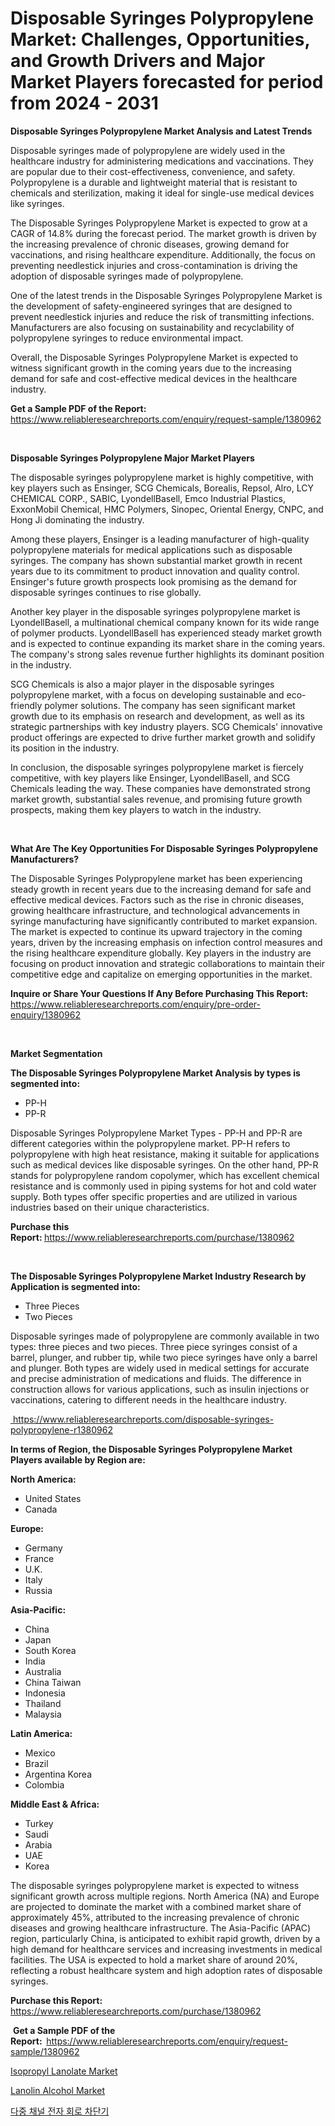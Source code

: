 <p><h1>Disposable Syringes Polypropylene Market: Challenges, Opportunities, and Growth Drivers and Major Market Players forecasted for period from 2024 - 2031</h1></p><p><strong>Disposable Syringes Polypropylene Market Analysis and Latest Trends</strong></p>
<p><p>Disposable syringes made of polypropylene are widely used in the healthcare industry for administering medications and vaccinations. They are popular due to their cost-effectiveness, convenience, and safety. Polypropylene is a durable and lightweight material that is resistant to chemicals and sterilization, making it ideal for single-use medical devices like syringes.</p><p>The Disposable Syringes Polypropylene Market is expected to grow at a CAGR of 14.8% during the forecast period. The market growth is driven by the increasing prevalence of chronic diseases, growing demand for vaccinations, and rising healthcare expenditure. Additionally, the focus on preventing needlestick injuries and cross-contamination is driving the adoption of disposable syringes made of polypropylene.</p><p>One of the latest trends in the Disposable Syringes Polypropylene Market is the development of safety-engineered syringes that are designed to prevent needlestick injuries and reduce the risk of transmitting infections. Manufacturers are also focusing on sustainability and recyclability of polypropylene syringes to reduce environmental impact.</p><p>Overall, the Disposable Syringes Polypropylene Market is expected to witness significant growth in the coming years due to the increasing demand for safe and cost-effective medical devices in the healthcare industry.</p></p>
<p><strong>Get a Sample PDF of the Report:&nbsp;</strong> <a href="https://www.reliableresearchreports.com/enquiry/request-sample/1380962">https://www.reliableresearchreports.com/enquiry/request-sample/1380962</a></p>
<p>&nbsp;</p>
<p><strong>Disposable Syringes Polypropylene Major Market Players</strong></p>
<p><p>The disposable syringes polypropylene market is highly competitive, with key players such as Ensinger, SCG Chemicals, Borealis, Repsol, Alro, LCY CHEMICAL CORP., SABIC, LyondellBasell, Emco Industrial Plastics, ExxonMobil Chemical, HMC Polymers, Sinopec, Oriental Energy, CNPC, and Hong Ji dominating the industry.</p><p>Among these players, Ensinger is a leading manufacturer of high-quality polypropylene materials for medical applications such as disposable syringes. The company has shown substantial market growth in recent years due to its commitment to product innovation and quality control. Ensinger's future growth prospects look promising as the demand for disposable syringes continues to rise globally.</p><p>Another key player in the disposable syringes polypropylene market is LyondellBasell, a multinational chemical company known for its wide range of polymer products. LyondellBasell has experienced steady market growth and is expected to continue expanding its market share in the coming years. The company's strong sales revenue further highlights its dominant position in the industry.</p><p>SCG Chemicals is also a major player in the disposable syringes polypropylene market, with a focus on developing sustainable and eco-friendly polymer solutions. The company has seen significant market growth due to its emphasis on research and development, as well as its strategic partnerships with key industry players. SCG Chemicals' innovative product offerings are expected to drive further market growth and solidify its position in the industry.</p><p>In conclusion, the disposable syringes polypropylene market is fiercely competitive, with key players like Ensinger, LyondellBasell, and SCG Chemicals leading the way. These companies have demonstrated strong market growth, substantial sales revenue, and promising future growth prospects, making them key players to watch in the industry.</p></p>
<p>&nbsp;</p>
<p><strong>What Are The Key Opportunities For Disposable Syringes Polypropylene Manufacturers?</strong></p>
<p><p>The Disposable Syringes Polypropylene market has been experiencing steady growth in recent years due to the increasing demand for safe and effective medical devices. Factors such as the rise in chronic diseases, growing healthcare infrastructure, and technological advancements in syringe manufacturing have significantly contributed to market expansion. The market is expected to continue its upward trajectory in the coming years, driven by the increasing emphasis on infection control measures and the rising healthcare expenditure globally. Key players in the industry are focusing on product innovation and strategic collaborations to maintain their competitive edge and capitalize on emerging opportunities in the market.</p></p>
<p><strong>Inquire or Share Your Questions If Any Before Purchasing This Report:</strong> <a href="https://www.reliableresearchreports.com/enquiry/pre-order-enquiry/1380962">https://www.reliableresearchreports.com/enquiry/pre-order-enquiry/1380962</a></p>
<p>&nbsp;</p>
<p><strong>Market Segmentation</strong></p>
<p><strong>The Disposable Syringes Polypropylene Market Analysis by types is segmented into:</strong></p>
<p><ul><li>PP-H</li><li>PP-R</li></ul></p>
<p><p>Disposable Syringes Polypropylene Market Types - PP-H and PP-R are different categories within the polypropylene market. PP-H refers to polypropylene with high heat resistance, making it suitable for applications such as medical devices like disposable syringes. On the other hand, PP-R stands for polypropylene random copolymer, which has excellent chemical resistance and is commonly used in piping systems for hot and cold water supply. Both types offer specific properties and are utilized in various industries based on their unique characteristics.</p></p>
<p><strong>Purchase this Report:&nbsp;</strong><a href="https://www.reliableresearchreports.com/purchase/1380962">https://www.reliableresearchreports.com/purchase/1380962</a></p>
<p>&nbsp;</p>
<p><strong>The Disposable Syringes Polypropylene Market Industry Research by Application is segmented into:</strong></p>
<p><ul><li>Three Pieces</li><li>Two Pieces</li></ul></p>
<p><p>Disposable syringes made of polypropylene are commonly available in two types: three pieces and two pieces. Three piece syringes consist of a barrel, plunger, and rubber tip, while two piece syringes have only a barrel and plunger. Both types are widely used in medical settings for accurate and precise administration of medications and fluids. The difference in construction allows for various applications, such as insulin injections or vaccinations, catering to different needs in the healthcare industry.</p></p>
<p><a href="https://www.reliableresearchreports.com/disposable-syringes-polypropylene-r1380962">&nbsp;https://www.reliableresearchreports.com/disposable-syringes-polypropylene-r1380962</a></p>
<p><strong>In terms of Region, the Disposable Syringes Polypropylene Market Players available by Region are:</strong></p>
<p>
    <p> <strong> North America: </strong>
        <ul>
            <li>United States</li>
            <li>Canada</li>
        </ul>
        </p> 
    <p> <strong> Europe: </strong>
        <ul>
            <li>Germany</li>
            <li>France</li>
            <li>U.K.</li>
            <li>Italy</li>
            <li>Russia</li>
        </ul>
        </p> 
    <p> <strong> Asia-Pacific: </strong>
        <ul>
            <li>China</li>
            <li>Japan</li>
            <li>South Korea</li>
            <li>India</li>
            <li>Australia</li>
            <li>China Taiwan</li>
            <li>Indonesia</li>
            <li>Thailand</li>
            <li>Malaysia</li>
        </ul>
        </p> 
    <p> <strong> Latin America: </strong>
        <ul>
            <li>Mexico</li>
            <li>Brazil</li>
            <li>Argentina Korea</li>
            <li>Colombia</li>
        </ul>
        </p> 
    <p> <strong> Middle East & Africa: </strong>
        <ul>
            <li>Turkey</li>
            <li>Saudi</li>
            <li>Arabia</li>
            <li>UAE</li>
            <li>Korea</li>
        </ul>
    </p>
    </p>
<p><p>The disposable syringes polypropylene market is expected to witness significant growth across multiple regions. North America (NA) and Europe are projected to dominate the market with a combined market share of approximately 45%, attributed to the increasing prevalence of chronic diseases and growing healthcare infrastructure. The Asia-Pacific (APAC) region, particularly China, is anticipated to exhibit rapid growth, driven by a high demand for healthcare services and increasing investments in medical facilities. The USA is expected to hold a market share of around 20%, reflecting a robust healthcare system and high adoption rates of disposable syringes.</p></p>
<p><strong>Purchase this Report: </strong><a href="https://www.reliableresearchreports.com/purchase/1380962">https://www.reliableresearchreports.com/purchase/1380962</a></p>
<p>&nbsp;<strong>Get a Sample PDF of the Report:&nbsp;&nbsp;</strong><a href="https://www.reliableresearchreports.com/enquiry/request-sample/1380962">https://www.reliableresearchreports.com/enquiry/request-sample/1380962</a></p>
<p><strong></strong></p>
<p><p><a href="https://github.com/yemakinde/Market-Research-Report-List-3/blob/main/isopropyl-lanolate-market.md">Isopropyl Lanolate Market</a></p><p><a href="https://github.com/jsmusil/Market-Research-Report-List-3/blob/main/lanolin-alcohol-market.md">Lanolin Alcohol Market</a></p><p><a href="https://github.com/EthaWolf/Market-Research-Report-List-1/blob/main/8566204141265.md">다중 채널 전자 회로 차단기</a></p></p>